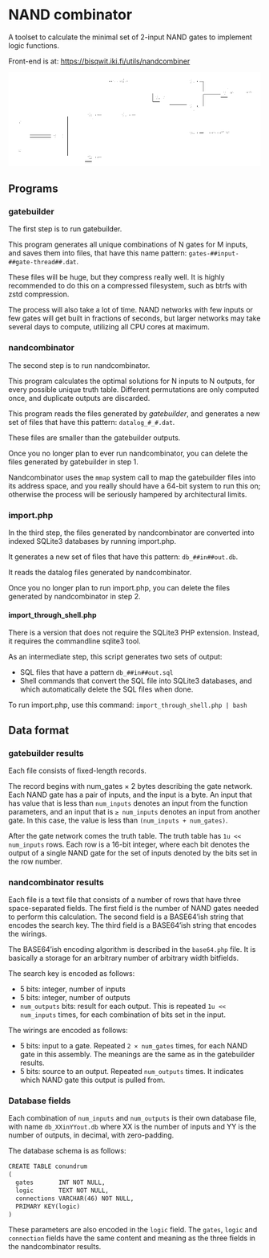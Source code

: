 # NAND combinator

A toolset to calculate the minimal set of 2-input NAND gates
to implement logic functions.

Front-end is at: https://bisqwit.iki.fi/utils/nandcombiner

![Snapshot](images/sample.png)

## Programs

### gatebuilder

The first step is to run gatebuilder.

This program generates all unique combinations of N gates for M inputs,
and saves them into files, that have this name pattern:
`gates-##input-##gate-thread##.dat`.

These files will be huge, but they compress really well.
It is highly recommended to do this on a compressed filesystem,
such as btrfs with zstd compression.

The process will also take a lot of time. NAND networks with few inputs
or few gates will get built in fractions of seconds, but larger networks
may take several days to compute, utilizing all CPU cores at maximum.

### nandcombinator

The second step is to run nandcombinator.

This program calculates the optimal solutions for N inputs to N outputs,
for every possible unique truth table.
Different permutations are only computed once,
and duplicate outputs are discarded.

This program reads the files generated by *gatebuilder*,
and generates a new set of files that have this pattern:
`datalog_#_#.dat`.

These files are smaller than the gatebuilder outputs.

Once you no longer plan to ever run nandcombinator,
you can delete the files generated by gatebuilder in step 1.

Nandcombinator uses the `mmap` system call to map
the gatebuilder files into its address space,
and you really should have a 64-bit system to run this on;
otherwise the process will be seriously hampered by architectural limits.

### import.php

In the third step, the files generated by nandcombinator are
converted into indexed SQLite3 databases by running import.php.

It generates a new set of files that have this pattern:
`db_##in##out.db`.

It reads the datalog files generated by nandcombinator.

Once you no longer plan to run import.php,
you can delete the files generated by nandcombinator in step 2.

#### import_through_shell.php

There is a version that does not require the SQLite3 PHP extension.
Instead, it requires the commandline sqlite3 tool.

As an intermediate step, this script generates two sets of output:

* SQL files that have a pattern `db_##in##out.sql`
* Shell commands that convert the SQL file into SQLite3 databases, and which automatically delete the SQL files when done.

To run import.php, use this command: `import_through_shell.php | bash`

## Data format

### gatebuilder results

Each file consists of fixed-length records.

The record begins with num_gates × 2 bytes describing the gate network.
Each NAND gate has a pair of inputs, and the input is a byte.
An input that has value that is less than `num_inputs` denotes
an input from the function parameters, and an input that is `≥ num_inputs`
denotes an input from another gate.
In this case, the value is less than `(num_inputs + num_gates)`.

After the gate network comes the truth table.
The truth table has `1u << num_inputs` rows.
Each row is a 16-bit integer, where each bit denotes the output of a single
NAND gate for the set of inputs denoted by the bits set in the row number.

### nandcombinator results

Each file is a text file that consists of a number of rows that have three
space-separated fields.
The first field is the number of NAND gates needed to perform this calculation.
The second field is a BASE64’ish string that encodes the search key.
The third field is a BASE64’ish string that encodes the wirings.

The BASE64’ish encoding algorithm is described in the `base64.php` file.
It is basically a storage for an arbitrary number of arbitrary width
bitfields.

The search key is encoded as follows:

* 5 bits: integer, number of inputs
* 5 bits: integer, number of outputs
* `num_outputs` bits: result for each output. This is repeated `1u << num_inputs` times, for each combination of bits set in the input.

The wirings are encoded as follows:

* 5 bits: input to a gate. Repeated `2 × num_gates` times, for each NAND gate in this assembly. The meanings are the same as in the gatebuilder results.
* 5 bits: source to an output. Repeated `num_outputs` times. It indicates which NAND gate this output is pulled from.

### Database fields

Each combination of `num_inputs` and `num_outputs` is their own database file,
with name `db_XXinYYout.db` where XX is the number of inputs and YY is the number of outputs,
in decimal, with zero-padding.

The database schema is as follows:

    CREATE TABLE conundrum
    (
      gates       INT NOT NULL,
      logic       TEXT NOT NULL,
      connections VARCHAR(46) NOT NULL,
      PRIMARY KEY(logic)
    )

These parameters are also encoded in the `logic` field.
The `gates`, `logic` and `connection` fields have the same content
and meaning as the three fields in the nandcombinator results.
